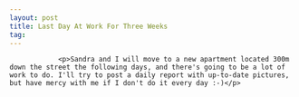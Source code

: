 ```yaml
---
layout: post
title: Last Day At Work For Three Weeks
tag: 
---
```



                <p>Sandra and I will move to a new apartment located 300m down the street the following days, and there's going to be a lot of work to do. I'll try to post a daily report with up-to-date pictures, but have mercy with me if I don't do it every day :-)</p>
            
